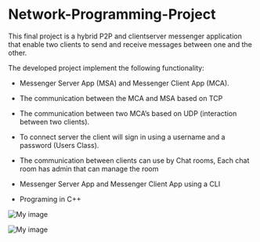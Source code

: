 # Network-Programming-Project

This final project is a hybrid P2P and client­server messenger application
that enable two clients to send and receive messages between one and the
other.

The developed project implement the following functionality:

* Messenger Server App (MSA) and Messenger Client App (MCA).

* The communication between the MCA and MSA based on TCP

* The communication between two MCA’s based on UDP (interaction between two clients).

* To connect server the client will sign in using a username and a password (Users Class).

* The communication between clients can use by Chat rooms, Each chat room has admin that can manage the room

* Messenger Server App and Messenger Client App using a CLI

* Programing in C++


![My image](http://imageshack.com/a/img923/8060/KMJMAm.jpg)

![My image](http://imageshack.com/a/img923/6944/HeQgBt.jpg)

